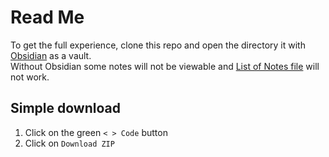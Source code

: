# Read Me
To get the full experience, clone this repo and open the directory it with [Obsidian](https://obsidian.md/) as a vault. <br>
Without Obsidian some notes will not be viewable and [List of Notes file](TableOfConents.md) will not work.
## Simple download
1. Click on the green `< > Code` button
2. Click on `Download ZIP`
